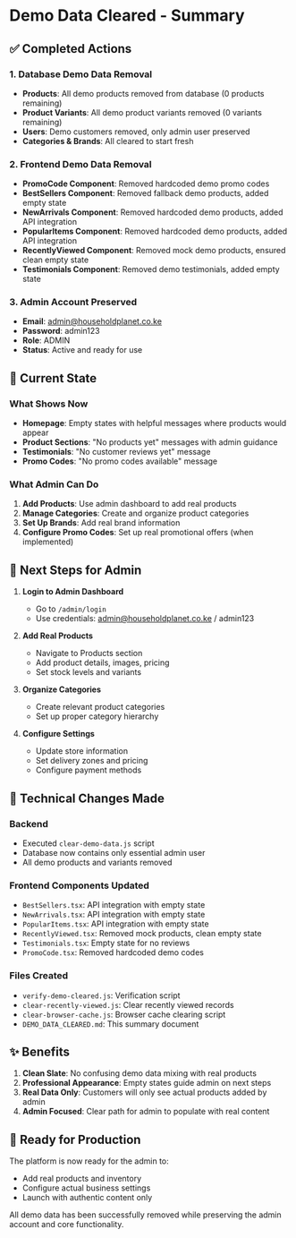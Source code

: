 # Demo Data Cleared - Summary

## ✅ Completed Actions

### 1. Database Demo Data Removal
- **Products**: All demo products removed from database (0 products remaining)
- **Product Variants**: All demo product variants removed (0 variants remaining)
- **Users**: Demo customers removed, only admin user preserved
- **Categories & Brands**: All cleared to start fresh

### 2. Frontend Demo Data Removal
- **PromoCode Component**: Removed hardcoded demo promo codes
- **BestSellers Component**: Removed fallback demo products, added empty state
- **NewArrivals Component**: Removed hardcoded demo products, added API integration
- **PopularItems Component**: Removed hardcoded demo products, added API integration
- **RecentlyViewed Component**: Removed mock demo products, ensured clean empty state
- **Testimonials Component**: Removed demo testimonials, added empty state

### 3. Admin Account Preserved
- **Email**: admin@householdplanet.co.ke
- **Password**: admin123
- **Role**: ADMIN
- **Status**: Active and ready for use

## 🎯 Current State

### What Shows Now
- **Homepage**: Empty states with helpful messages where products would appear
- **Product Sections**: "No products yet" messages with admin guidance
- **Testimonials**: "No customer reviews yet" message
- **Promo Codes**: "No promo codes available" message

### What Admin Can Do
1. **Add Products**: Use admin dashboard to add real products
2. **Manage Categories**: Create and organize product categories
3. **Set Up Brands**: Add real brand information
4. **Configure Promo Codes**: Set up real promotional offers (when implemented)

## 📝 Next Steps for Admin

1. **Login to Admin Dashboard**
   - Go to `/admin/login`
   - Use credentials: admin@householdplanet.co.ke / admin123

2. **Add Real Products**
   - Navigate to Products section
   - Add product details, images, pricing
   - Set stock levels and variants

3. **Organize Categories**
   - Create relevant product categories
   - Set up proper category hierarchy

4. **Configure Settings**
   - Update store information
   - Set delivery zones and pricing
   - Configure payment methods

## 🔧 Technical Changes Made

### Backend
- Executed `clear-demo-data.js` script
- Database now contains only essential admin user
- All demo products and variants removed

### Frontend Components Updated
- `BestSellers.tsx`: API integration with empty state
- `NewArrivals.tsx`: API integration with empty state  
- `PopularItems.tsx`: API integration with empty state
- `RecentlyViewed.tsx`: Removed mock products, clean empty state
- `Testimonials.tsx`: Empty state for no reviews
- `PromoCode.tsx`: Removed hardcoded demo codes

### Files Created
- `verify-demo-cleared.js`: Verification script
- `clear-recently-viewed.js`: Clear recently viewed records
- `clear-browser-cache.js`: Browser cache clearing script
- `DEMO_DATA_CLEARED.md`: This summary document

## ✨ Benefits

1. **Clean Slate**: No confusing demo data mixing with real products
2. **Professional Appearance**: Empty states guide admin on next steps
3. **Real Data Only**: Customers will only see actual products added by admin
4. **Admin Focused**: Clear path for admin to populate with real content

## 🚀 Ready for Production

The platform is now ready for the admin to:
- Add real products and inventory
- Configure actual business settings
- Launch with authentic content only

All demo data has been successfully removed while preserving the admin account and core functionality.